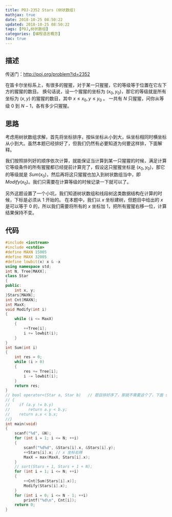 ```yaml
---
title: POJ-2352 Stars (树状数组)
mathjax: true
date: 2018-10-25 08:50:22
updated: 2018-10-25 08:50:22
tags: [POJ,树状数组]
categories: [编程语言概念]
toc: true
---
```


<script type='text/javascript' src='https://cdnjs.cloudflare.com/ajax/libs/mathjax/2.7.2/MathJax.js?config=TeX-MML-AM_CHTML'></script>

描述
---
传送门：http://poj.org/problem?id=2352

在笛卡尔坐标系上，有很多的猩猩，对于某一只猩猩，它的等级等于位置在它左下方的猩猩的数目。
换句话说，设一个猩猩的坐标为 $(x_0,y_0)$，那它的等级就是所有坐标为 $(x,y)$ 的猩猩的数目，其中 $x\leqslant x_0, y\leqslant y_0$ 。
一共有 $N$ 只猩猩，问你从等级 $0$ 到 $N-1$，各有多少只猩猩。

思路
---
考虑用树状数组求解，首先将坐标排序，按纵坐标从小到大，纵坐标相同时横坐标从小到大。虽然本题已经排好了，但我们仍然有必要知道为何要这样排，下面解释。

我们按照排列好的顺序依次计算，就能保证当计算到某一只猩猩的时候，满足计算它等级条件的所有猩猩都已经提前计算完了，假设这只猩猩坐标是 $(x_0,y_0)$，那它的等级就是 $Sum(x_0)$，然后再将这只猩猩也加入到树状数组当中，即 $Modify(x_0)$。我们只需要在计算等级的时候记录一下就可以了。

另外这题设置了一个小坑，我们知道树状数组和线段树这类数据结构在计算的时候，下标是必须从 1 开始的。
在本题中，我们以 $x$ 坐标建树，但题目中给出的 $x$ 是可以等于 $0$ 的，所以我们需要将所有的 $x$ 坐标加 $1$，把所有猩猩右移一位，计算结果保持不变。
<!--more-->

代码
---
```cpp
#include <iostream>
#include <cstdio>
#define MAXN 15005
#define MAXX 32005
#define lowbit(x) x & -x
using namespace std;
int N, Tree[MAXX];
class Star
{
public:
    int x, y;
}Stars[MAXN];
int Cnt[MAXN];
int MaxX;
void Modify(int i)
{
    while (i <= MaxX)
    {
        ++Tree[i];
        i += lowbit(i);
    }
}
int Sum(int i)
{
    int res = 0;
    while (i > 0)
    {
        res += Tree[i];
        i -= lowbit(i);
    }
    return res;
}
// bool operator<(Star a, Star b)   // 题目排好序了，那就不需要这个了，下面 sort() 同理
// {
//    if (a.y != b.y)
//        return a.y < b.y;
//    return a.x < b.x;
//}
int main(void)
{
    scanf("%d", &N);
    for (int i = 1; i <= N; ++i)
    {
        scanf("%d%d", &Stars[i].x, &Stars[i].y);
        ++Stars[i].x; // x 坐标右移
        MaxX = max(MaxX, Stars[i].x);
    }
    // sort(Stars + 1, Stars + 1 + N);
    for (int i = 1; i <= N; ++i)
    {
        ++Cnt[Sum(Stars[i].x)];
        Modify(Stars[i].x);
    }
    for (int i = 0; i <= N - 1; ++i)
        printf("%d\n", Cnt[i]);
    return 0;
}
```